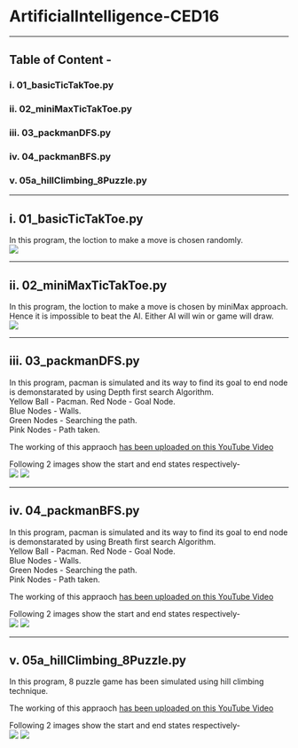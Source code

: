 # ArtificialIntelligence-CED16
***
## Table of Content - 
### i.    01_basicTicTakToe.py
### ii.   02_miniMaxTicTakToe.py
### iii.  03_packmanDFS.py
### iv.   04_packmanBFS.py
### v.    05a_hillClimbing_8Puzzle.py

***

## i.    01_basicTicTakToe.py
In this program, the loction to make a move is chosen randomly.  
![](https://github.com/sanujkul/ArtificialIntelligence-CED16/blob/master/Images/01_BasicTicTacToe.png)

***

## ii.   02_miniMaxTicTakToe.py
In this program, the loction to make a move is chosen by miniMax approach. 
Hence it is impossible to beat the AI. Either AI will win or game will draw.  
![](https://github.com/sanujkul/ArtificialIntelligence-CED16/blob/master/Images/02_miniMaxTicTacToe.png)


***

## iii.  03_packmanDFS.py  
In this program, pacman is simulated and its way to find its goal to end node is demonstarated by using Depth first search Algorithm.  
Yellow Ball - Pacman. 
Red Node - Goal Node.  
Blue Nodes - Walls.  
Green Nodes - Searching the path.   
Pink Nodes - Path taken.  

The working of this appraoch [has been uploaded on this YouTube Video](https://www.youtube.com/watch?v=-vWjmX9M5rg)

Following 2 images show the start and end states respectively-    
![](https://github.com/sanujkul/ArtificialIntelligence-CED16/blob/master/Images/03_DFS_PACKMAN_START.png) ![](https://github.com/sanujkul/ArtificialIntelligence-CED16/blob/master/Images/03_DFS_PACKMAN_END.png)

***

## iv.   04_packmanBFS.py
In this program, pacman is simulated and its way to find its goal to end node is demonstarated by using Breath first search Algorithm.  
Yellow Ball - Pacman. 
Red Node - Goal Node.  
Blue Nodes - Walls.  
Green Nodes - Searching the path.   
Pink Nodes - Path taken.  

The working of this appraoch [has been uploaded on this YouTube Video](https://www.youtube.com/watch?v=mbi9hgKg-hU)

Following 2 images show the start and end states respectively-    
![](https://github.com/sanujkul/ArtificialIntelligence-CED16/blob/master/Images/04_BFS_PACKMAN_START.png) ![](https://github.com/sanujkul/ArtificialIntelligence-CED16/blob/master/Images/04_BFS_PACKMAN_END.png)

***

## v.   05a_hillClimbing_8Puzzle.py
In this program, 8 puzzle game has been simulated using hill climbing technique.    

The working of this appraoch [has been uploaded on this YouTube Video](https://www.youtube.com/watch?v=utepHs5Nwpc&list=PLD0rOb-SUEXZ9IMxkrxjcj0LJnzunQeAd&index=1)

Following 2 images show the start and end states respectively-    
![](https://github.com/sanujkul/ArtificialIntelligence-CED16/blob/master/Images/05_hillClmbing_8Puzzle_start.png) ![](https://github.com/sanujkul/ArtificialIntelligence-CED16/blob/master/Images/05_hillClmbing_8Puzzle_end.png)

